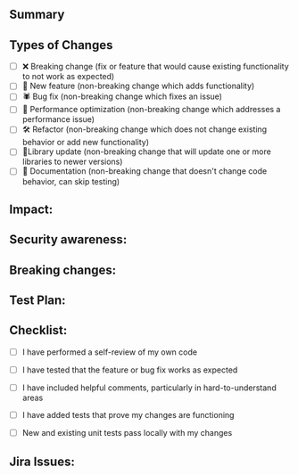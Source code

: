 ## Summary
<!--- Summary of changes --->

## Types of Changes
<!--- What types of changes does your code introduce? Put an `x` in all the boxes that apply: --->
- [ ] ❌ Breaking change (fix or feature that would cause existing functionality to not work as expected)
- [ ] 🚀 New feature (non-breaking change which adds functionality)
- [ ] 🕷 Bug fix (non-breaking change which fixes an issue)
- [ ] 👏 Performance optimization (non-breaking change which addresses a performance issue)
- [ ] 🛠 Refactor (non-breaking change which does not change existing behavior or add new functionality)
- [ ] 📗Library update (non-breaking change that will update one or more libraries to newer versions)
- [ ] 📝 Documentation (non-breaking change that doesn't change code behavior, can skip testing)

## Impact:
<!--- List the business flows/functions that are affected by this PR and need to be aware of  --->

## Security awareness:
<!--- Something about the permission scope, security scenarios need to be aware --->

## Breaking changes:
<!--- List out all breaking changes that this PR may introduce, briefly --->

## Test Plan:
<!--- How do you test your changes? (unit test, integration test, dev test) or skip_test if it's not applicable  --->

## Checklist:
- [ ] I have performed a self-review of my own code
- [ ] I have tested that the feature or bug fix works as expected
- [ ] I have included helpful comments, particularly in hard-to-understand areas
- [ ] I have added tests that prove my changes are functioning
- [ ] New and existing unit tests pass locally with my changes


## Jira Issues:
<!--- Link to your Jira ticket --->
